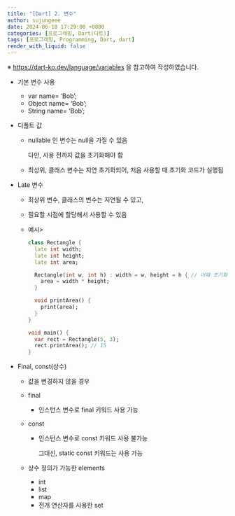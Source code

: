 ```yaml
---
title: "[Dart] 2. 변수"
author: sujungeee
date: 2024-06-18 17:29:00 +0800
categories: [프로그래밍, Dart(다트)]
tags: [프로그래밍, Programming, Dart, dart]
render_with_liquid: false
---
```




※ https://dart-ko.dev/language/variables 을 참고하여 작성하였습니다.



- 기본 변수 사용

  - var name= ‘Bob’;
  - Object name= ‘Bob’;
  - String name= ‘Bob’;

- 디폴트 값

  - nullable 인 변수는 null을 가질 수 있음

    다만, 사용 전까지 값을 초기화해야 함

  - 최상위, 클래스 변수는 지연 초기화되어, 처음 사용할 때 초기화 코드가 실행됨

- Late 변수

  - 최상위 변수, 클래스의 변수는 지연될 수 있고,

  - 필요할 시점에 할당해서 사용할 수 있음

  - 예시>

    ```dart
    class Rectangle {
      late int width;
      late int height;
      late int area;
    
      Rectangle(int w, int h) : width = w, height = h { // 이때 초기화
        area = width * height; 
      }
    
      void printArea() {
        print(area);
      }
    }
    
    void main() {
      var rect = Rectangle(5, 3);
      rect.printArea(); // 15
    }
    ```

- Final, const(상수)

  - 값을 변경하지 않을 경우

  - final

    - 인스턴스 변수로 final 키워드 사용 가능

  - const

    - 인스턴스 변수로 const 키워드 사용 불가능

      그대신, static const 키워드는 사용 가능

  - 상수 정의가 가능한 elements

    - int
    - list
    - map
    - 전개 연산자를 사용한 set
